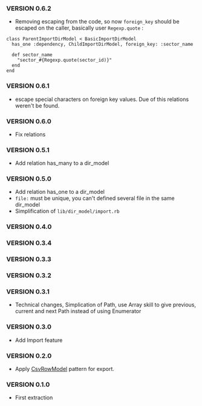 ### VERSION 0.6.2

* Removing escaping from the code, so now `foreign_key` should be escaped on the caller, basically user `Regexp.quote` :

```
class ParentImportDirModel < BasicImportDirModel
  has_one :dependency, ChildImportDirModel, foreign_key: :sector_name

  def sector_name
    "sector_#{Regexp.quote(sector_id)}"
  end
end
```

### VERSION 0.6.1

* escape special characters on foreign key values. Due of this relations weren't be found.

### VERSION 0.6.0

* Fix relations

### VERSION 0.5.1

* Add relation has_many to a dir_model

### VERSION 0.5.0

* Add relation has_one to a dir_model
* `file:` must be unique, you can't defined several file in the same dir_model
* Simplification of `lib/dir_model/import.rb`

### VERSION 0.4.0
### VERSION 0.3.4
### VERSION 0.3.3
### VERSION 0.3.2

### VERSION 0.3.1

* Technical changes, Simplication of Path, use Array skill to give previous, current and next Path instead of using Enumerator

### VERSION 0.3.0

* Add Import feature

### VERSION 0.2.0

* Apply [CsvRowModel](https://github.com/FinalCAD/csv_row_model) pattern for export.

### VERSION 0.1.0

* First extraction
